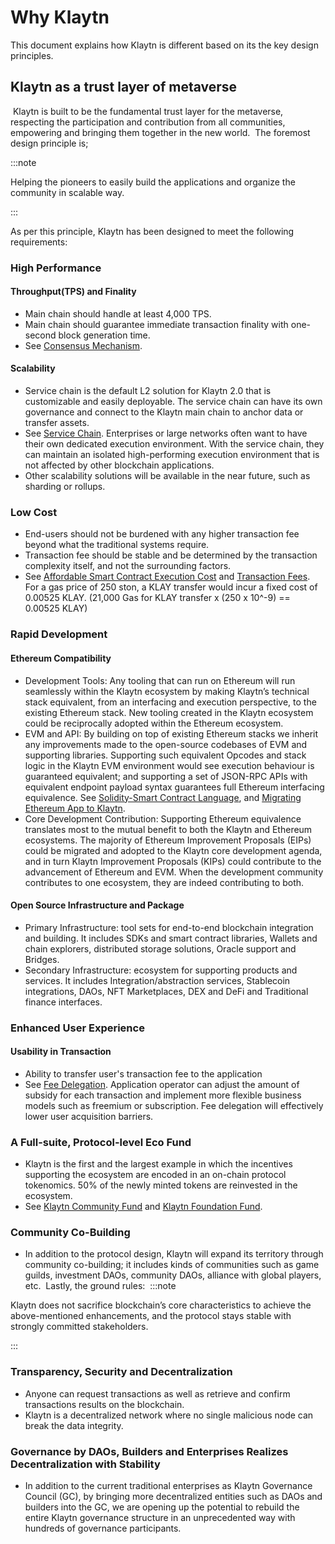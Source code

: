 # Why Klaytn

This document explains how Klaytn is different based on its the key design principles.

## Klaytn as a trust layer of metaverse <a id="klaytn-as-a-trust-layer-of-metaverse"></a>

​
Klaytn is built to be the fundamental trust layer for the metaverse, respecting the participation and contribution from all communities, empowering and bringing them together in the new world.
​
The foremost design principle is;

:::note

Helping the pioneers to easily build the applications and organize the community in scalable way.

:::

As per this principle, Klaytn has been designed to meet the following requirements:
​

### High Performance <a id="high-performance"></a>

#### Throughput(TPS) and Finality <a id="throughput-and-finality"></a>

- Main chain should handle at least 4,000 TPS.
- Main chain should guarantee immediate transaction finality with one-second block generation time.
- See [Consensus Mechanism].
  ​

#### Scalability <a id="scalability"></a>

- Service chain is the default L2 solution for Klaytn 2.0 that is customizable and easily deployable. The service chain can have its own governance and connect to the Klaytn main chain to anchor data or transfer assets.
- See [Service Chain]. Enterprises or large networks often want to have their own dedicated execution environment. With the service chain, they can maintain an isolated high-performing execution environment that is not affected by other blockchain applications.
- Other scalability solutions will be available in the near future, such as sharding or rollups.
  ​

### Low Cost  <a id="low-cost"></a>

- End-users should not be burdened with any higher transaction fee beyond what the traditional systems require.
- Transaction fee should be stable and be determined by the transaction complexity itself, and not the surrounding factors.
- See [Affordable Smart Contract Execution Cost] and [Transaction Fees]. For a gas price of 250 ston, a KLAY transfer would incur a fixed cost of 0.00525 KLAY. (21,000 Gas for KLAY transfer x (250 x 10^-9) == 0.00525 KLAY)
  ​

### Rapid Development <a id="rapid-development"></a>

#### Ethereum Compatibility <a id="ethereum-compatibility"></a>

- Development Tools: Any tooling that can run on Ethereum will run seamlessly within the Klaytn ecosystem by making Klaytn’s technical stack equivalent, from an interfacing and execution
  perspective, to the existing Ethereum stack. New tooling created in the Klaytn ecosystem could be reciprocally adopted within the Ethereum ecosystem.
- EVM and API: By building on top of existing Ethereum stacks we inherit any improvements made to the open-source codebases of EVM and supporting libraries. Supporting such equivalent Opcodes and stack logic in the Klaytn EVM environment would see execution behaviour is guaranteed equivalent; and supporting a set of JSON-RPC APIs with equivalent endpoint payload syntax guarantees full Ethereum interfacing equivalence. See [Solidity-Smart Contract Language], and [Migrating Ethereum App to Klaytn].
- Core Development Contribution: Supporting Ethereum equivalence translates most to the mutual benefit to both the Klaytn and Ethereum ecosystems. The majority of Ethereum Improvement Proposals (EIPs) could be migrated and adopted to the Klaytn core development agenda, and in turn Klaytn Improvement Proposals (KIPs) could contribute to the advancement of Ethereum and EVM. When the development community contributes to one ecosystem, they are indeed contributing to both.
  ​

#### Open Source Infrastructure and Package <a id="open-source-infrastructure-and-package"></a>

- Primary Infrastructure: tool sets for end-to-end blockchain integration and building. It includes SDKs and smart contract libraries, Wallets and chain explorers, distributed storage solutions, Oracle support and Bridges.
- Secondary Infrastructure: ecosystem for supporting products and services. It includes Integration/abstraction services, Stablecoin integrations, DAOs, NFT Marketplaces, DEX and DeFi and Traditional finance interfaces.
  ​

### Enhanced User Experience <a id="enhanced-user-experience"></a>

#### Usability in Transaction <a id="usability-in-transaction"></a>

- Ability to transfer user's transaction fee to the application
- See [Fee Delegation]. Application operator can adjust the amount of subsidy for each transaction and implement more flexible business models such as freemium or subscription. Fee delegation will effectively lower user acquisition barriers.
  ​
  ​

### A Full-suite, Protocol-level Eco Fund <a id="contribution-reward"></a>

- Klaytn is the first and the largest example in which the incentives supporting the ecosystem are encoded in an on-chain protocol tokenomics. 50% of the newly minted tokens are reinvested in the ecosystem.
- See [Klaytn Community Fund](token-economy.md#klaytn-community-fund) and [Klaytn Foundation Fund](token-economy.md#klaytn-foundation-fund).
  ​
  ​

### Community Co-Building <a id="community-co-building"></a>

- In addition to the protocol design, Klaytn will expand its territory through community co-building; it includes kinds of communities such as game guilds, investment DAOs, community DAOs, alliance with global players, etc.
  ​
  Lastly, the ground rules:
  ​
  :::note

Klaytn does not sacrifice blockchain’s core characteristics to achieve the above-mentioned enhancements, and the protocol stays stable with strongly committed stakeholders.

:::

### Transparency, Security and Decentralization <a id="transparency-security-and-decentralization"></a>

- Anyone can request transactions as well as retrieve and confirm transactions results on the blockchain.
- Klaytn is a decentralized network where no single malicious node can break the data integrity.
  ​

### Governance by DAOs, Builders and Enterprises Realizes Decentralization with Stability <a id="governance-by-trusted-entities"></a>

- In addition to the current traditional enterprises as Klaytn Governance Council (GC), by bringing more decentralized entities such as DAOs and builders into the GC, we are opening up the potential to rebuild the entire Klaytn governance structure in an unprecedented way with hundreds of governance participants.

[Decoupling of Key Pairs from Addresses]: ./accounts.md#decoupling-key-pairs-from-addresses

[Multiple Key Pairs and Role-Based Keys]: ./accounts.md#multiple-key-pairs-and-role-based-keys

[Human-Readable Address]: ./accounts.md#human-readable-address-hra

[Consensus Mechanism]: ./consensus-mechanism.md

[Affordable Smart Contract Execution Cost]: computation/klaytn-smart-contract.md#affordable-smart-contract-execution-cost

[Transaction Fees]: ./transaction-fees.md

[Fee Delegation]: ./transactions/transactions.md#fee-delegation

[Service Chain]: ./scaling-solutions.md#service-chain

[Solidity-Smart Contract Language]: ../build/smart-contracts/solidity-smart-contract-language.md

[Truffle]: ../build/smart-contracts/ide-and-tools/truffle.md

[Migrating Ethereum App to Klaytn]: ../build/tutorials/migrating-ethereum-app-to-klaytn.md

[Incentive Program]: ./token-economy.md

[Klaytn Improvement Reserve]: ./token-economy.md#klaytn-improvement-reserve

[Klaytn Growth Fund]: ./token-economy.md#klaytn-growth-fund
